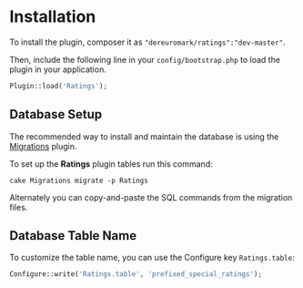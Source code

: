 # Installation

To install the plugin, composer it as `"dereuromark/ratings":"dev-master"`.

Then, include the following line in your `config/bootstrap.php` to load the plugin in your application.

```php
Plugin::load('Ratings');
```

## Database Setup

The recommended way to install and maintain the database is using the [Migrations](https://github.com/cakephp/migrations) plugin.

To set up the **Ratings** plugin tables run this command:

```
cake Migrations migrate -p Ratings
```

Alternately you can copy-and-paste the SQL commands from the migration files.

## Database Table Name

To customize the table name, you can use the Configure key `Ratings.table`:
```php
Configure::write('Ratings.table', 'prefixed_special_ratings');
```
